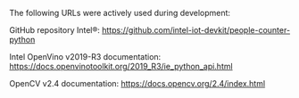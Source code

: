 The following URLs were actively used during development:


GitHub repository Intel®: https://github.com/intel-iot-devkit/people-counter-python

Intel OpenVino v2019-R3 documentation: https://docs.openvinotoolkit.org/2019_R3/ie_python_api.html

OpenCV v2.4 documentation: https://docs.opencv.org/2.4/index.html